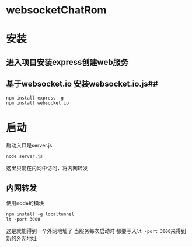# websocketChatRom
# 安装 #
## 进入项目安装express创建web服务 ##
## 基于websocket.io 安装websocket.io.js##
    npm install express -g
	npm install websocket.io
# 启动 #

启动入口是server.js
	
    node server.js

这里只能在内网中访问，将内网转发

## 内网转发 ##

使用node的模块

    npm install -g localtunnel
	lt -port 3000
这是就能得到一个外网地址了
当服务每次启动时 都要写入`lt -port 3000`来得到新的外网地址


	

